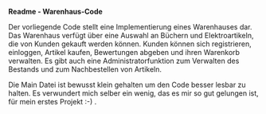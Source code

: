 **Readme - Warenhaus-Code**

Der vorliegende Code stellt eine Implementierung eines Warenhauses dar.   
Das Warenhaus verfügt über eine Auswahl an Büchern und Elektroartikeln, die von Kunden gekauft werden können. 
Kunden können sich registrieren, einloggen, Artikel kaufen, Bewertungen abgeben und ihren Warenkorb verwalten. 
Es gibt auch eine Administratorfunktion zum Verwalten des Bestands und zum Nachbestellen von Artikeln.


Die Main Datei ist bewusst klein gehalten um den Code besser lesbar zu halten. Es verwundert mich selber ein wenig, das es mir so gut gelungen ist, für mein erstes Projekt :-) . 


